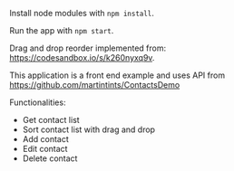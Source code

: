 Install node modules with `npm install`.

Run the app with `npm start`.

Drag and drop reorder implemented from: https://codesandbox.io/s/k260nyxq9v.

This application is a front end example and uses API from https://github.com/martintints/ContactsDemo

Functionalities:

- Get contact list
- Sort contact list with drag and drop
- Add contact
- Edit contact
- Delete contact
